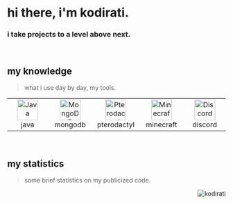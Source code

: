<h1 align="left" id="kodirati-title">hi there, i'm kodirati.</h1>
<h3 align="left">i take projects to a level above next.</h3>

<br>

<h2 align="left" id="kodirati-tech">my knowledge</h2>

> what i use day by day, my tools.

<table>
  <tr>
    <td align="center" width="96">
      <a href="#kodirati-tech">
        <img src="./images/java.png" width="48" height="48" alt="Java" />
      </a>
      <br>java
    </td>
    <td align="center" width="96">
      <a href="#kodirati-tech">
        <img src="./images/mongo-db.png" width="48" height="48" alt="MongoDB" />
      </a>
      <br>mongodb
    </td>
    <td align="center" width="96">
      <a href="#kodirati-tech">
        <img src="./images/pterodactyl.png" width="48" height="48" alt="Pterodactyl" />
      </a>
      <br>pterodactyl
    </td>
    <td align="center" width="96">
      <a href="#kodirati-tech">
        <img src="./images/minecraft.png" width="48" height="48" alt="Minecraft" />
      </a>
      <br>minecraft
    </td>
    <td align="center" width="96">
      <a href="#kodirati-tech">
        <img src="./images/discord.png" width="48" height="48" alt="Discord" />
      </a>
      <br>discord
    </td>
  </tr>
</table>

<br>

<h2 align="left" id="kodirati-tech">my statistics</h2>

> some brief statistics on my publicized code.

<a href="#kodirati-title">
  <img src="https://raw.githubusercontent.com/kodirati/readme-statistics/output/generated/overview.svg" alt="kodirati" align="right" />
</a>
